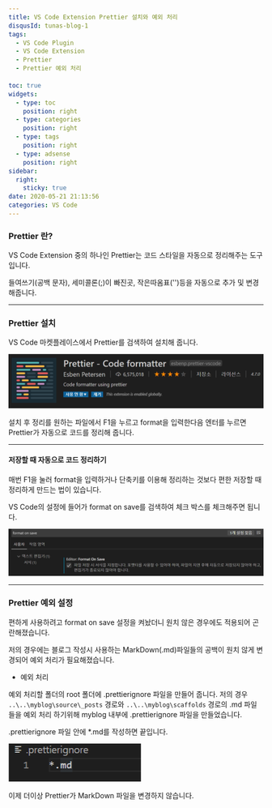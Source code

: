 ```yaml
---
title: VS Code Extension Prettier 설치와 예외 처리
disqusId: tunas-blog-1
tags:
  - VS Code Plugin
  - VS Code Extension
  - Prettier
  - Prettier 예외 처리

toc: true
widgets:
  - type: toc
    position: right
  - type: categories
    position: right
  - type: tags
    position: right
  - type: adsense
    position: right
sidebar:
  right:
    sticky: true
date: 2020-05-21 21:13:56
categories: VS Code
---
```


### Prettier 란?

VS Code Extension 중의 하나인 Prettier는 코드 스타일을 자동으로 정리해주는 도구입니다.

들여쓰기(공백 문자), 세미콜론(;)이 빠진곳, 작은따옴표('')등을 자동으로 추가 및 변경해줍니다.

<!-- more -->

------
### Prettier 설치

VS Code 마켓플레이스에서 Prettier를 검색하여 설치해 줍니다.

![Prettier](/images/Prettier.png)

설치 후 정리를 원하는 파일에서 F1을 누르고 format을 입력한다음 엔터를 누르면 Prettier가 자동으로 코드를 정리해 줍니다.

------
#### 저장할 때 자동으로 코드 정리하기

매번 F1을 눌러 format을 입력하거나 단축키를 이용해 정리하는 것보다 편한 저장할 때 정리하게 만드는 법이 있습니다.

VS Code의 설정에 들어가 format on save를 검색하여 체크 박스를 체크해주면 됩니다.

![Prettier 저장할 때 자동으로 코드 정리](/images/Prettier_OnSave.png)

------
### Prettier 예외 설정

편하게 사용하려고 format on save 설정을 켜놨더니 원치 않은 경우에도 적용되어 곤란해졌습니다.

저의 경우에는 블로그 작성시 사용하는 MarkDown(.md)파일들의 공백이 원치 않게 변경되어 예외 처리가 필요해졌습니다.

* 예외 처리

예외 처리할 폴더의 root 폴더에 .prettierignore 파일을 만들어 줍니다.
저의 경우 `..\..\myblog\source\_posts` 경로와 `..\..\myblog\scaffolds` 경로의 .md 파일들을 예외 처리 하기위해 myblog 내부에 .prettierignore 파일을 만들었습니다.

.prettierignore 파일 안에 *.md를 작성하면 끝입니다.

![Prettier MarkDown예외 설정](/images/prettierignore.png)

이제 더이상 Prettier가 MarkDown 파일을 변경하지 않습니다.